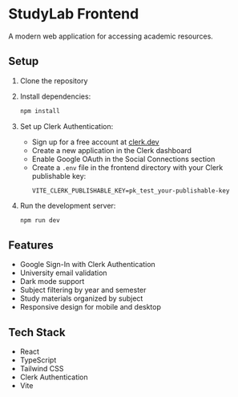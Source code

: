 # StudyLab Frontend

A modern web application for accessing academic resources.

## Setup

1. Clone the repository
2. Install dependencies:
   ```bash
   npm install
   ```

3. Set up Clerk Authentication:
   - Sign up for a free account at [clerk.dev](https://clerk.dev)
   - Create a new application in the Clerk dashboard
   - Enable Google OAuth in the Social Connections section
   - Create a `.env` file in the frontend directory with your Clerk publishable key:
     ```
     VITE_CLERK_PUBLISHABLE_KEY=pk_test_your-publishable-key
     ```

4. Run the development server:
   ```bash
   npm run dev
   ```

## Features

- Google Sign-In with Clerk Authentication
- University email validation
- Dark mode support
- Subject filtering by year and semester
- Study materials organized by subject
- Responsive design for mobile and desktop

## Tech Stack

- React
- TypeScript
- Tailwind CSS
- Clerk Authentication
- Vite 